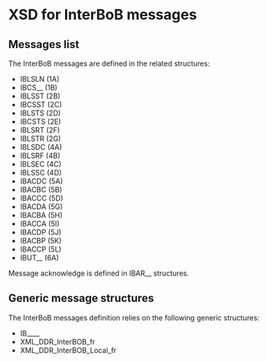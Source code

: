 # XSD for InterBoB messages

## Messages list
The InterBoB messages are defined in the related structures:
- IBLSLN (1A)
- IBCS__ (1B)
- IBLSST (2B)
- IBCSST (2C)
- IBLSTS (2D)
- IBCSTS (2E)
- IBLSRT (2F)
- IBLSTR (2G)
- IBLSDC (4A)
- IBLSRF (4B)
- IBLSEC (4C)
- IBLSSC (4D)
- IBACDC (5A)
- IBACBC (5B)
- IBACCC (5D)
- IBACDA (5G)
- IBACBA (5H)
- IBACCA (5I)
- IBACDP (5J)
- IBACBP (5K)
- IBACCP (5L)
- IBUT__ (6A)

Message acknowledge is defined in IBAR__ structures.

## Generic message structures
The InterBoB messages definition relies on the following generic structures:
- IB____
- XML_DDR_InterBOB_fr
- XML_DDR_InterBOB_Local_fr

